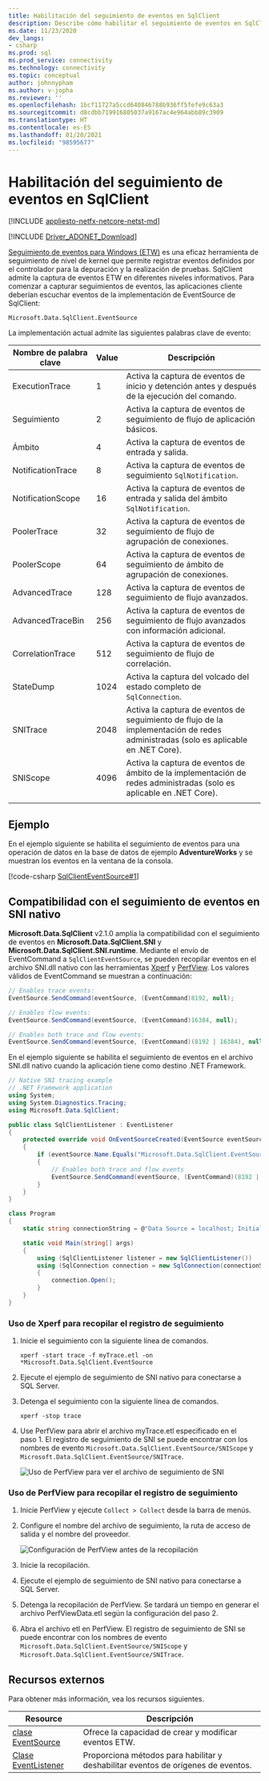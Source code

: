 ```yaml
---
title: Habilitación del seguimiento de eventos en SqlClient
description: Describe cómo habilitar el seguimiento de eventos en SqlClient implementando un agente de escucha de eventos y cómo obtener acceso a los datos del evento.
ms.date: 11/23/2020
dev_langs:
- csharp
ms.prod: sql
ms.prod_service: connectivity
ms.technology: connectivity
ms.topic: conceptual
author: johnnypham
ms.author: v-jopha
ms.reviewer: ''
ms.openlocfilehash: 1bcf11727a5ccd640846788b936ff5fefe9c63a3
ms.sourcegitcommit: d8cdbb719916805037a9167ac4e964abb89c3909
ms.translationtype: HT
ms.contentlocale: es-ES
ms.lasthandoff: 01/20/2021
ms.locfileid: "98595677"
---
```

# <a name="enable-event-tracing-in-sqlclient"></a>Habilitación del seguimiento de eventos en SqlClient

[!INCLUDE [appliesto-netfx-netcore-netst-md](../../includes/appliesto-netfx-netcore-netst-md.md)]

[!INCLUDE [Driver_ADONET_Download](../../includes/driver_adonet_download.md)]

[Seguimiento de eventos para Windows (ETW)](/windows/win32/etw/event-tracing-portal) es una eficaz herramienta de seguimiento de nivel de kernel que permite registrar eventos definidos por el controlador para la depuración y la realización de pruebas. SqlClient admite la captura de eventos ETW en diferentes niveles informativos. Para comenzar a capturar seguimientos de eventos, las aplicaciones cliente deberían escuchar eventos de la implementación de EventSource de SqlClient:

```
Microsoft.Data.SqlClient.EventSource
```

La implementación actual admite las siguientes palabras clave de evento:

| Nombre de palabra clave | Value | Descripción |
| ------------ | ----- | ----------- |
| ExecutionTrace | 1 | Activa la captura de eventos de inicio y detención antes y después de la ejecución del comando. |
| Seguimiento | 2 | Activa la captura de eventos de seguimiento de flujo de aplicación básicos. |
| Ámbito | 4 | Activa la captura de eventos de entrada y salida. |
| NotificationTrace | 8 | Activa la captura de eventos de seguimiento `SqlNotification`. |
| NotificationScope | 16 | Activa la captura de eventos de entrada y salida del ámbito `SqlNotification`. |
| PoolerTrace | 32 | Activa la captura de eventos de seguimiento de flujo de agrupación de conexiones. |
| PoolerScope | 64 | Activa la captura de eventos de seguimiento de ámbito de agrupación de conexiones. |
| AdvancedTrace | 128 | Activa la captura de eventos de seguimiento de flujo avanzados. |
| AdvancedTraceBin  | 256 | Activa la captura de eventos de seguimiento de flujo avanzados con información adicional. |
| CorrelationTrace | 512 | Activa la captura de eventos de seguimiento de flujo de correlación. |
| StateDump | 1024 | Activa la captura del volcado del estado completo de `SqlConnection`. |
| SNITrace | 2048 | Activa la captura de eventos de seguimiento de flujo de la implementación de redes administradas (solo es aplicable en .NET Core). |
| SNIScope | 4096 | Activa la captura de eventos de ámbito de la implementación de redes administradas (solo es aplicable en .NET Core). |
|||

## <a name="example"></a>Ejemplo
En el ejemplo siguiente se habilita el seguimiento de eventos para una operación de datos en la base de datos de ejemplo **AdventureWorks** y se muestran los eventos en la ventana de la consola.

[!code-csharp [SqlClientEventSource#1](~/../sqlclient/doc/samples/SqlClientEventSource.cs#1)]

## <a name="event-tracing-support-in-native-sni"></a>Compatibilidad con el seguimiento de eventos en SNI nativo

**Microsoft.Data.SqlClient** v2.1.0 amplía la compatibilidad con el seguimiento de eventos en **Microsoft.Data.SqlClient.SNI** y **Microsoft.Data.SqlClient.SNI.runtime**. Mediante el envío de EventCommand a `SqlClientEventSource`, se pueden recopilar eventos en el archivo SNI.dll nativo con las herramientas [Xperf](/windows-hardware/test/wpt/) y [PerfView](https://github.com/microsoft/perfview). Los valores válidos de EventCommand se muestran a continuación:

```cs
// Enables trace events:
EventSource.SendCommand(eventSource, (EventCommand)8192, null);

// Enables flow events:
EventSource.SendCommand(eventSource, (EventCommand)16384, null);

// Enables both trace and flow events:
EventSource.SendCommand(eventSource, (EventCommand)(8192 | 16384), null);
```

En el ejemplo siguiente se habilita el seguimiento de eventos en el archivo SNI.dll nativo cuando la aplicación tiene como destino .NET Framework. 

```cs
// Native SNI tracing example
// .NET Framework application
using System;
using System.Diagnostics.Tracing;
using Microsoft.Data.SqlClient;

public class SqlClientListener : EventListener
{
    protected override void OnEventSourceCreated(EventSource eventSource)
    {
        if (eventSource.Name.Equals("Microsoft.Data.SqlClient.EventSource"))
        {
            // Enables both trace and flow events
            EventSource.SendCommand(eventSource, (EventCommand)(8192 | 16384), null);
        }
    }
}

class Program
{
    static string connectionString = @"Data Source = localhost; Initial Catalog = AdventureWorks;Integrated Security=true;";

    static void Main(string[] args)
    {
        using (SqlClientListener listener = new SqlClientListener())
        using (SqlConnection connection = new SqlConnection(connectionString))
        {
            connection.Open();
        }        
    }
}
```

### <a name="use-xperf-to-collect-trace-log"></a>Uso de Xperf para recopilar el registro de seguimiento

1. Inicie el seguimiento con la siguiente línea de comandos.

   ```
   xperf -start trace -f myTrace.etl -on *Microsoft.Data.SqlClient.EventSource
   ```
   
2. Ejecute el ejemplo de seguimiento de SNI nativo para conectarse a SQL Server.

3. Detenga el seguimiento con la siguiente línea de comandos.

   ```
   xperf -stop trace
   ```
   
4. Use PerfView para abrir el archivo myTrace.etl especificado en el paso 1. El registro de seguimiento de SNI se puede encontrar con los nombres de evento `Microsoft.Data.SqlClient.EventSource/SNIScope` y `Microsoft.Data.SqlClient.EventSource/SNITrace`. 

   ![Uso de PerfView para ver el archivo de seguimiento de SNI](media/view-event-trace-native-sni.png)


### <a name="use-perfview-to-collect-trace-log"></a>Uso de PerfView para recopilar el registro de seguimiento

1. Inicie PerfView y ejecute `Collect > Collect` desde la barra de menús.

2. Configure el nombre del archivo de seguimiento, la ruta de acceso de salida y el nombre del proveedor.

   ![Configuración de PerfView antes de la recopilación](media/collect-event-trace-native-sni.png)
   
3. Inicie la recopilación.

4. Ejecute el ejemplo de seguimiento de SNI nativo para conectarse a SQL Server.

5. Detenga la recopilación de PerfView. Se tardará un tiempo en generar el archivo PerfViewData.etl según la configuración del paso 2.

6. Abra el archivo etl en PerfView. El registro de seguimiento de SNI se puede encontrar con los nombres de evento `Microsoft.Data.SqlClient.EventSource/SNIScope` y `Microsoft.Data.SqlClient.EventSource/SNITrace`. 


## <a name="external-resources"></a>Recursos externos  
Para obtener más información, vea los recursos siguientes.  
  
|Resource|Descripción|  
|--------------|-----------------|  
|[clase EventSource](/dotnet/api/system.diagnostics.tracing.eventsource)|Ofrece la capacidad de crear y modificar eventos ETW.| 
|[Clase EventListener](/dotnet/api/system.diagnostics.tracing.eventlistener)|Proporciona métodos para habilitar y deshabilitar eventos de orígenes de eventos.|